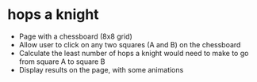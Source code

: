 # hops a knight
- Page with a chessboard (8x8 grid)
- Allow user to click on any two squares (A and B) on the chessboard
- Calculate the least number of hops a knight would need to make to go from square A to square B
- Display results on the page, with some animations
